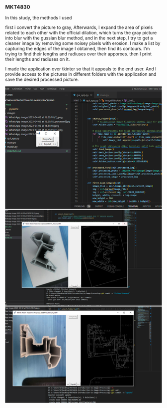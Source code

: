 ### MKT4830

In this study, the methods I used

first i convert the picture to gray,
Afterwards, I expand the area of pixels related to each other with the official dilation, which turns the gray picture into blur with the gussian blur method, and in the next step, I try to get a cleaner image by removing some noisey pixels with erosion.
I make a list by capturing the edges of the image I obtained, then find its contours. I'm trying to find their lengths and radiuses over their apporxes. then I print their lengths and radiuses on it.

I made the application over tkinter so that it appeals to the end user. And I provide access to the pictures in different folders with the application and save the desired processed picture.

![](./screen_shot/Capture1.PNG)
![](./screen_shot/Capture2.PNG)
![](./screen_shot/Capture3.PNG)

